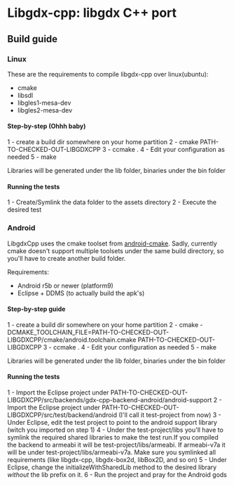 # Libgdx-cpp: libgdx C++ port

## Build guide

### Linux 
These are the requirements to compile libgdx-cpp over linux(ubuntu):

* cmake
* libsdl
* libgles1-mesa-dev
* libgles2-mesa-dev

#### Step-by-step (Ohhh baby)

1 - create a build dir somewhere on your home partition
2 - cmake PATH-TO-CHECKED-OUT-LIBGDXCPP
3 - ccmake .
4 - Edit your configuration as needed
5 - make

Libraries will be generated under the lib folder, binaries under the bin folder

#### Running the tests

1 - Create/Symlink the data folder to the assets directory
2 - Execute the desired test

### Android

LibgdxCpp uses the cmake toolset from [android-cmake](http://code.google.com/p/android-cmake/ "android-cmake").
Sadly, currently cmake doesn't support multiple toolsets under the same build directory, so you'll have to create another build folder.

Requirements:

* Android r5b or newer (platform9)
* Eclipse + DDMS (to actually build the apk's)

#### Step-by-step guide

1 - create a build dir somewhere on your home partition
2 - cmake -DCMAKE_TOOLCHAIN_FILE=PATH-TO-CHECKED-OUT-LIBGDXCPP/cmake/android.toolchain.cmake PATH-TO-CHECKED-OUT-LIBGDXCPP
3 - ccmake .
4 - Edit your configuration as needed
5 - make

Libraries will be generated under the lib folder, binaries under the bin folder

#### Running the tests

1 - Import the Eclipse project under PATH-TO-CHECKED-OUT-LIBGDXCPP/src/backends/gdx-cpp-backend-android/android-support
2 - Import the Eclipse project under PATH-TO-CHECKED-OUT-LIBGDXCPP/src/test/backend/android (I'll call it test-project from now)
3 - Under Eclipse, edit the test project to point to the android support library (witch you imported on step 1)
4 - Under the test-project/libs you'll have to symlink the required shared libraries to make the test run.If you compiled
    the backend to armeabi it will be test-project/libs/armeabi. If armeabi-v7a it will be under test-project/libs/armeabi-v7a. Make sure
    you symlinked all requirements (like libgdx-cpp, libgdx-box2d, libBox2D, and so on)
5 - Under Eclipse, change the initializeWithSharedLib method to the desired library _without_ the lib prefix on it.
6 - Run the project and pray for the Android gods

        




